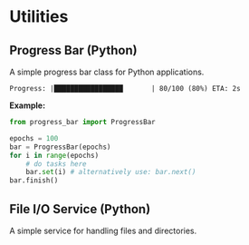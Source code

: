 # Utilities

## Progress Bar (Python)

A simple progress bar class for Python applications.

    Progress: |█████████████████       | 80/100 (80%) ETA: 2s

**Example:**

```python
from progress_bar import ProgressBar

epochs = 100
bar = ProgressBar(epochs)
for i in range(epochs)
    # do tasks here
    bar.set(i) # alternatively use: bar.next()
bar.finish()
```

## File I/O Service (Python)

A simple service for handling files and directories. 
